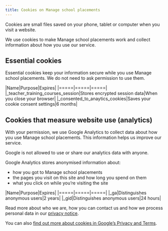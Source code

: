 ```yaml
---
title: Cookies on Manage school placements
---
```


Cookies are small files saved on your phone, tablet or computer when you visit a website.

We use cookies to make Manage school placements work and collect information about how you use our service.

## Essential cookies

Essential cookies keep your information secure while you use Manage school placements. We do not need to ask permission to use them.

|Name|Purpose|Expires|
|=====|=====|=====|
|\_teacher\_training\_courses\_session|Stores encrypted session data|When you close your browser|
|\_consented\_to\_anaytics\_cookies|Saves your cookie consent settings|6 months|

## Cookies that measure website use (analytics)

With your permission, we use Google Analytics to collect data about how you use Manage school placements. This information helps us improve our service.

Google is not allowed to use or share our analytics data with anyone.

Google Analytics stores anonymised information about:

- how you got to Manage school placements
- the pages you visit on this site and how long you spend on them
- what you click on while you’re visiting the site

|Name|Purpose|Expires|
|=====|=====|=====|
|\_ga|Distinguishes anonymous users|2 years|
|\_gid|Distinguishes anonymous users|24 hours|

Read more about who we are, how you can contact us and how we process personal data in our [privacy notice](/privacy).

You can also [find out more about cookies in Google’s Privacy and Terms](https://policies.google.com/technologies/cookies?hl=en-US#types-of-cookies).
